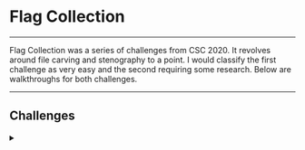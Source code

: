 <H1>Flag Collection</H1>
<hr>

<p></p>
Flag Collection was a series of challenges from CSC 2020. It revolves around file carving and stenography to a point. I would classify the first challenge as very easy and the second requiring some research. Below are walkthroughs for both challenges.
<hr>
<p></p>
<H2>Challenges</H2>
<details>
    <summary></summary>
<p></p>
I recommend you attempt these challenges on your own prior to looking through the walkthrough. Answers are at the end of the walkthroughs.
<p></p>
<details>
    <summary>Challenge 1</summary>
<p></p>
The first challenge we are given is:
<p></p>
Have you seen my flag collection? I could have sworn it was around here
somewhere.
<p></p>
<details>
    <summary>Hint</summary>
<p></p>
File carving is pretty cool.
</details>
<p></p>
<details>
    <summary>Hint</summary>
<p></p>
Foremost is my favourite.
</details>
<p></p>
Challenge File: <a href="https://drive.google.com/file/d/1MRxLoCJQTiKhUys-G_vBCAjkOgz07HKQ/view?usp=sharing" rel="nofollow">Google Drive</a>
<p></p>
<details>
    <summary>Extracting the File</summary>
<p></p>
The file comes compressed as a .7z IOT extract it we first need to ensure we have p7zip installed on our system by using the following command:
<p></p>

```
sudo apt install p7zip
```

<p></p>
Once p7zip is installed we run the following command to extract the challenge file:
<p></p>

```
❯ p7zip -d collection.7z

7-Zip (a) [64] 16.02 : Copyright (c) 1999-2016 Igor Pavlov : 2016-05-21
p7zip Version 16.02 (locale=en_AU.UTF-8,Utf16=on,HugeFiles=on,64 bits,8 CPUs Intel(R) Core(TM) i7-8650U CPU @ 1.90GHz (806EA),ASM,AES-NI)

Scanning the drive for archives:
1 file, 3658662 bytes (3573 KiB)

Extracting archive: collection.7z
--
Path = collection.7z
Type = 7z
Physical Size = 3658662
Headers Size = 138
Method = LZMA2:26
Solid = -
Blocks = 1

Everything is Ok     

Size:       133169152
Compressed: 3658662
```

<p></p>
</details>
<p></p>
<details>
    <summary>Walkthrough</summary>
<p></p>
Now we have a file to work with I always start with determining what type of file it is using the <kbd>file</kbd> command. (file tests each argument in an attempt to classify it.  There are three sets of tests, performed in this order: filesystem tests, magic tests, and language tests.  The first test that succeeds causes the file type to be printed.)
<p></p>

```
file collection.img
```

<p></p>
Whaich returns:
<p></p>

```
❯ file collection.img
collection.img: Linux rev 1.0 ext4 filesystem data, UUID=e1b1a8d2-f026-443c-94f0-6f799837d5ba (needs journal recovery) (extents) (large files) (huge files)
```

<p></p>
So from this we can see that it is "filesystem data" and it is formatted as ext4 (The ext4 journaling file system or fourth extended filesystem is a journaling file system for Linux). 
<p></p>
You can attempt to open it through file explorer but it cant mount, this is when we turn to the hints which points us to the program intended for use <kbd>foremost</kbd>.
<p></p>
<details>
    <summary>What is foremost?</summary>
Foremost is a forensic data recovery program for Linux used to recover files using their headers, footers, and data structures through a process known as file carving. Although written for law enforcement use, it is freely available and can be used as a general data recovery tool.
<p></p>
Foremost is designed to ignore the type of underlying filesystem and directly read and copy portions of the drive into the computer's memory. It takes these portions one segment at a time, and using a process known as file carving searches this memory for a file header type that matches the ones found in Foremost's configuration file. When a match is found, it writes that header and the data following it into a file, stopping when either a footer is found, or until the file size limit is reached.
<p></p>
Foremost is used from the command-line interface, with no graphical user interface option available. It is able to recover specific filetypes, including jpg, gif, png, bmp, avi, exe, mpg, wav, riff, wmv, mov, pdf, ole, doc, zip, rar, htm, and cpp. There is a configuration file (usually found at /usr/local/etc/foremost.conf) which can be used to define additional file types.
<p></p>
Foremost can be used to recover data from image files, or directly from hard drives that use the ext3, ext4, NTFS, or FAT filesystems. Foremost can also be used via a computer to recover data from iPhones.
<p></p>
<H2>Usage</H2>
<p></p>
Below is the basic help file for foremost.
<p></p>

```
❯ foremost -h
foremost version 1.5.7 by Jesse Kornblum, Kris Kendall, and Nick Mikus.
$ foremost [-v|-V|-h|-T|-Q|-q|-a|-w-d] [-t <type>] [-s <blocks>] [-k <size>] 
        [-b <size>] [-c <file>] [-o <dir>] [-i <file] 

-V  - display copyright information and exit
-t  - specify file type.  (-t jpeg,pdf ...) 
-d  - turn on indirect block detection (for UNIX file-systems) 
-i  - specify input file (default is stdin) 
-a  - Write all headers, perform no error detection (corrupted files) 
-w  - Only write the audit file, do not write any detected files to the disk 
-o  - set output directory (defaults to output)
-c  - set configuration file to use (defaults to foremost.conf)
-q  - enables quick mode. Search are performed on 512 byte boundaries.
-Q  - enables quiet mode. Suppress output messages. 
-v  - verbose mode. Logs all messages to screen
```

<p></p>
Below is the description for all flags.
<p></p>


```
        -h     Show a help screen and exit.

       -V     Show copyright information and exit.

       -d     Turn on indirect block detection, this works well for Unix file systems.

       -T     Time stamp the output directory so you don't have to delete the output dir when running multiple times.

       -v     Enables verbose mode. This causes more information regarding the current state of the program to be displayed on the screen, and is highly recommended.

       -q     Enables quick mode. In quick mode, only the start of each sector is searched for matching headers. That is, the header is searched only up to the  length  of  the  longest
              header. The rest of the sector, usually about 500 bytes, is ignored. This mode makes foremost run considerably faster, but it may cause you to miss files that are embedded
              in other files. For example, using quick mode you will not be able to find JPEG images embedded in Microsoft Word documents.

              Quick mode should not be used when examining NTFS file systems. Because NTFS will store small files inside the Master File Table, these files will be missed  during  quick
              mode.

       -Q     Enables Quiet mode. Most error messages will be suppressed.

       -w     Enables write audit only mode.  No files will be extracted.

       -a     Enables write all headers, perform no error detection in terms of corrupted files.

       -b number
              Allows you to specify the block size used in foremost.  This is relevant for file naming and quick searches.  The default is 512.       ie.  foremost -b 1024 image.dd

       -k number
              Allows  you  to  specify  the chunk size used in foremost.  This can improve speed if you have enough RAM to fit the image in.  It reduces the checking that occurs between
              chunks of the buffer.  For example if you had > 500MB of RAM.       ie.  foremost -k 500 image.dd

       -i file
              The file is used as the input file.  If no input file is specified or the input file cannot be read then stdin is used.
        
        -o directory
              Recovered files are written to the directory directory.

       -c file
              Sets the configuration file to use. If none is specified, the file "foremost.conf" from the current directory is used, if that doesn't exist then  "/etc/foremost.conf"  is
              used.  The  format  for the configuration file is described in the default configuration file included with this program. See the CONFIGURATION FILE section below for more
              information.

       -s number
              Skips number blocks in the input file before beginning the search for headers.       ie.  foremost -s 512 -t jpeg -i /dev/hda1
```

</details>
<p></p>
So now that we know what foremost is we can run it against collection.img the command looks like this:
<p></p>

```
foremost collection.img
```

<p></p>
which outputs:
<p></p>

```
❯ foremost collection.img                                                                                                                                                                     
Processing: collection.img                                                                                                                                                                    
|**|                                                                                                                                                                                          
```

<p></p>
Not much information right! but if we look at our current working directory we can see that a directory called output has been created (thats unless you used the <kbd>-o</kbd> flag and specified a directory). If we go into that directory we can see that there is an audit.txt file and 2 new directories. Running <kbd>cat</kbd> on the audit.txt file outputs the following:
<p></p>

```
❯ cat audit.txt                                                                                                                                                                               
Foremost version 1.5.7 by Jesse Kornblum, Kris Kendall, and Nick Mikus                                                                                                                        
Audit File

Foremost started at Tue Apr 20 11:52:20 2021
Invocation: foremost collection.img 
Output directory: /home/parrot/ctf/csc/Preseason/Flag_Collection/output
Configuration file: /etc/foremost.conf
------------------------------------------------------------------
File: collection.img
Start: Tue Apr 20 11:52:20 2021
Length: 127 MB (133169152 bytes)
  
Num      Name (bs=512)         Size      File Offset     Comment 

0:      00016456.jpg         128 KB         8425472      
1:      00016720.jpg          45 KB         8560640      
2:      00016816.jpg          33 KB         8609792      
3:      00016888.jpg          41 KB         8646656      
4:      00016976.jpg         107 KB         8691712      
5:      00017192.jpg          98 KB         8802304      
6:      00017392.jpg          27 KB         8904704      
7:      00018072.jpg          42 KB         9252864      
8:      00017448.png         309 KB         8933376       (1200 x 900)
9:      00253952.jpg           1 MB       130023424      
10:     00258008.png         702 KB       132100096       (931 x 524)
Finish: Tue Apr 20 11:52:24 2021

11 FILES EXTRACTED

jpg:= 9
png:= 2
------------------------------------------------------------------

Foremost finished at Tue Apr 20 11:52:24 2021
```

<p></p>
So we can see that 11 files have been carved from collection.img from here if we look at the images in file explorer we should be able to find the flag within one of the images.
<p></p>
<details>
    <summary>Answer</summary>
<p></p>
<div align="center">
<img src="https://github.com/Shadow-Admins/Cyber_Club/blob/main/Starting_Point/DFIR/Flag_Collection/images/00016720.jpg" width="600"><br>
</div>
FLAG{fl4g5_4r3_fun}
</details>
</details>
</details>
<p></p>
<hr>
<p></p>
<details>
    <summary>Challenge 2</summary>
<p></p>
I got sent a new flag for my collection but something isn't right with
it. Can you open it?
<p></p>
<details>
    <summary>Hint</summary>
Your Head-er can GIF you the answers.
</details>
<p></p>
<details>
    <summary>Hint</summary>
Magic numbers can tell you a lot.
</details>
<p></p>
<img src="https://drive.google.com/file/d/18bv2QWGmy8zuRvTzFJptfvN1f7k9ts4M/view?usp=sharing" width="600"><br>
<p></p>

<details>
    <summary>Walkthrough</summary>





</details>
</details>
</details>